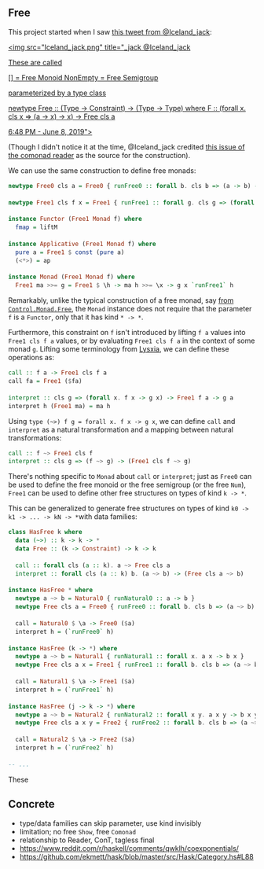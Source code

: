 ## Free

This project started when I saw [this tweet from \@Iceland\_jack](https://twitter.com/Iceland_jack/status/1137174517246242817):

<a href="https://twitter.com/Iceland_jack/status/1137174517246242817?ref_src=twsrc%5Etfw"><img src="Iceland_jack.png" title="_jack
@Iceland_jack

These are called

 []       = Free Monoid
 NonEmpty = Free Semigroup

parameterized by a type class

 newtype
  Free :: (Type -> Constraint) 
         -> (Type -> Type) 
  where
  F :: (forall x. cls x => (a -> x) -> x)
    -> Free cls a</pre>

6:48 PM - June 8, 2019"></a>

(Though I didn't notice it at the time, \@Iceland\_jack credited [this issue of the comonad reader](http://comonad.com/reader/2015/free-monoids-in-haskell/) as the source for the construction).

We can use the same construction to define free monads:

```haskell
newtype Free0 cls a = Free0 { runFree0 :: forall b. cls b => (a -> b) -> b }

newtype Free1 cls f x = Free1 { runFree1 :: forall g. cls g => (forall t. f t -> g t) -> g x }

instance Functor (Free1 Monad f) where
  fmap = liftM

instance Applicative (Free1 Monad f) where
  pure a = Free1 $ const (pure a)
  (<*>) = ap

instance Monad (Free1 Monad f) where
  Free1 ma >>= g = Free1 $ \h -> ma h >>= \x -> g x `runFree1` h
```

Remarkably, unlike the typical construction of a free monad, say [from `Control.Monad.Free`](https://hackage.haskell.org/package/free-5.1.1/docs/Control-Monad-Free.html#t:Free), the `Monad` instance does not require that the parameter `f` is a `Functor`, only that it has kind `* -> *`.

Furthermore, this constraint on `f` isn't introduced by lifting `f a` values into `Free1 cls f a` values, or by evaluating `Free1 cls f a` in the context of some monad `g`. Lifting some terminology from [Lysxia](https://blog.poisson.chat/posts/2019-06-09-free-monads-free-monads.html), we can define these operations as:

```haskell
call :: f a -> Free1 cls f a
call fa = Free1 ($fa)

interpret :: cls g => (forall x. f x -> g x) -> Free1 f a -> g a
interpret h (Free1 ma) = ma h
```

Using `type (~>) f g = forall x. f x -> g x`, we can define `call` and `interpret` as a natural transformation and a mapping between natural transformations:

```haskell
call :: f ~> Free1 cls f
interpret :: cls g => (f ~> g) -> (Free1 cls f ~> g)
```

There's nothing specific to `Monad` about `call` or `interpret`; just as `Free0` can be used to define the free monoid or the free semigroup (or the free `Num`), `Free1` can be used to define other free structures on types of kind `k -> *`.

This can be generalized to generate free structures on types of kind `k0 -> k1 -> ... -> kN -> *`with data families:

```haskell
class HasFree k where
  data (~>) :: k -> k -> *
  data Free :: (k -> Constraint) -> k -> k

  call :: forall cls (a :: k). a ~> Free cls a
  interpret :: forall cls (a :: k) b. (a ~> b) -> (Free cls a ~> b)

instance HasFree * where
  newtype a ~> b = Natural0 { runNatural0 :: a -> b }
  newtype Free cls a = Free0 { runFree0 :: forall b. cls b => (a ~> b) -> b }

  call = Natural0 $ \a -> Free0 ($a)
  interpret h = (`runFree0` h)

instance HasFree (k -> *) where
  newtype a ~> b = Natural1 { runNatural1 :: forall x. a x -> b x }
  newtype Free cls a x = Free1 { runFree1 :: forall b. cls b => (a ~> b) -> b x }

  call = Natural1 $ \a -> Free1 ($a)
  interpret h = (`runFree1` h)

instance HasFree (j -> k -> *) where
  newtype a ~> b = Natural2 { runNatural2 :: forall x y. a x y -> b x y }
  newtype Free cls a x y = Free2 { runFree2 :: forall b. cls b => (a ~> b) -> b x y }

  call = Natural2 $ \a -> Free2 ($a)
  interpret h = (`runFree2` h)

-- ...
```

These 

## Concrete


- type/data families can skip parameter, use kind invisibly
- limitation; no free `Show`, free `Comonad`
- relationship to Reader, ConT, tagless final
- https://www.reddit.com/r/haskell/comments/qwklh/coexponentials/
- https://github.com/ekmett/hask/blob/master/src/Hask/Category.hs#L88
